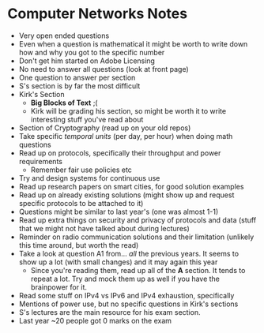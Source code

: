 # Computer Networks Notes

* Very open ended questions
* Even when a question is mathematical it might be worth to write down how and why you got to the specific number
* Don't get him started on Adobe Licensing
* No need to answer all questions (look at front page)
* One question to answer per section
* S's section is by far the most difficult
* Kirk's Section
  * **Big Blocks of Text** ;(
  * Kirk will be grading his section, so might be worth it to write interesting stuff you've read about
* Section of Cryptography (read up on your old repos)
* Take specific *temporal units* (per day, per hour) when doing math questions
* Read up on protocols, specifically their throughput and power requirements
  * Remember fair use policies etc 
* Try and design systems for continuous use
* Read up research papers on smart cities, for good solution examples
* Read up on already existing solutions (might show up and request specific protocols to be attached to it)
* Questions might be similar to last year's (one was almost 1-1)
* Read up extra things on security and privacy of protocols and data (stuff that we might not have talked about during lectures)
* Reminder on radio communication solutions and their limitation (unlikely this time around, but worth the read)
* Take a look at question A1 from... *all* the previous years. It seems to show up a lot (with small changes) and it may again this year
  * Since you're reading them, read up all of the **A** section. It tends to repeat a lot. Try and mock them up as well if you have the brainpower for it.
* Read some stuff on IPv4 vs IPv6 and IPv4 exhaustion, specifically
* Mentions of power use, but no specific questions in Kirk's sections
* S's lectures are the main resource for his exam section.
* Last year ~20 people got 0 marks on the exam